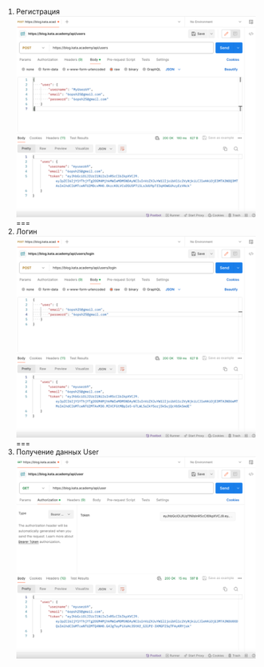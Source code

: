 1. Регистрация
![1. Регистрация](https://github.com/NikBabukhin/Kata_4.4.9/blob/main/1.Registration.png)
===
2. Логин
![2. Логин](https://github.com/NikBabukhin/Kata_4.4.9/blob/main/2.Login.png)
===
3. Получение данных User
![3. Получение данных User](https://github.com/NikBabukhin/Kata_4.4.9/blob/main/3.CurrentUser.png)